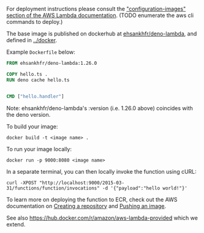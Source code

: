 For deployment instructions please consult the
["configuration-images" section of the AWS Lambda
documentation](https://docs.aws.amazon.com/lambda/latest/dg/configuration-images.html).
(TODO enumerate the aws cli commands to deploy.)

The base image is published on dockerhub at
[ehsankhfr/deno-lambda](https://hub.docker.com/r/ehsankhfr/deno-lambda), and defined in
[../docker](https://github.com/ehsankhfr/deno-lambda/blob/master/docker/base.dockerfile).

Example `Dockerfile` below:

```Dockerfile
FROM ehsankhfr/deno-lambda:1.26.0

COPY hello.ts .
RUN deno cache hello.ts


CMD ["hello.handler"]
```

Note: ehsankhfr/deno-lambda's :version (i.e. 1.26.0 above) coincides with the deno
version.

To build your image:

    docker build -t <image name> .

To run your image locally:

    docker run -p 9000:8080 <image name>

In a separate terminal, you can then locally invoke the function using cURL:

    curl -XPOST "http://localhost:9000/2015-03-31/functions/function/invocations" -d '{"payload":"hello world!"}'

To learn more on deploying the function to ECR, check out the AWS documentation
on
[Creating a repository](https://docs.aws.amazon.com/AmazonECR/latest/userguide/repository-create.html)
and
[Pushing an image](https://docs.aws.amazon.com/AmazonECR/latest/userguide/docker-push-ecr-image.html).

See also https://hub.docker.com/r/amazon/aws-lambda-provided which we extend.

